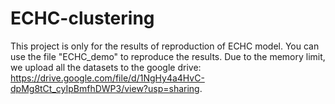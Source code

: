 # ECHC-clustering
This project is only for the results of reproduction of ECHC model. You can use the file "ECHC_demo" to reproduce the results. Due to the memory limit, we upload all the datasets to the google drive: https://drive.google.com/file/d/1NgHy4a4HvC-dpMg8tCt_cyIpBmfhDWP3/view?usp=sharing.
